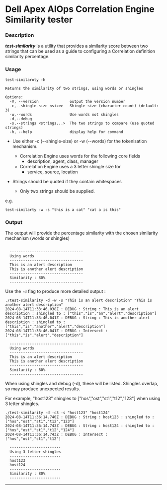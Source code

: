 # Dell Apex AIOps Correlation Engine Similarity tester 

### Description

*__test-similarity__* is a utility that provides a similarity score between two strings that can be used as a guide to configuring a Correlation definition similarity percentage. 

### Usage

```
test-similaroty -h 

Returns the similarity of two strings, using words or shingles

Options:
  -V, --version              output the version number
  -c,--shingle-size <size>   Shingle size (character count) (default: 3)
  -w,--words                 Use words not shingles
  -d,--debug
  -s,--strings <strings...>  The two strings to compare (use quoted strings)
  -h, --help                 display help for command

```
<p>

- Use either -c (--shingle-size) or -w (--words) for the tokenisation mechanism. 
    - Correlation Engine uses words for the following core fields
        - description, agent, class, manager
    - Correlation Engine uses a 3 letter shingle size for 
        - service, source, location

- Strings should be quoted if they contain whitespaces
  - Only two strings should be supplied.

e.g. 

```
test-similarty -w -s "this is a cat" "cat a is this" 
```
### Output 

The output will provide the percentage similarity with the chosen similarity mechanism (words or shingles)

```./test-similarity -w -s "This is an alert description" "This is another alert description"

  ---------------------------------
  Using words
  ---------------------------------
  This is an alert description
  This is another alert description
  ---------------------------------
  Similarity : 80%
  ---------------------------------
```

Use the ```-d``` flag to produce more detailed output : 

```
./test-similarity -d -w -s "This is an alert description" "This is another alert description"
2024-08-14T11:33:46.038Z : DEBUG : String : This is an alert description : shingled to : ["this","is","an","alert","description"]
2024-08-14T11:33:46.041Z : DEBUG : String : This is another alert description : shingled to : ["this","is","another","alert","description"]
2024-08-14T11:33:46.041Z : DEBUG : Intersect : ["this","is","alert","description"]

  ---------------------------------
  Using words
  ---------------------------------
  This is an alert description
  This is another alert description
  ---------------------------------
  Similarity : 80%
  ---------------------------------
```

When using shingles and debug (-d), these will be listed. Shingles overlap, so may produce unexpected results. 

For example, "host123" shingles to  ["hos","ost","st1","t12","123"] when using 3 letter shingles. 
<p>

```
./test-similarity -d -c3 -s "host123" "host124"                                               
2024-08-14T11:36:14.740Z : DEBUG : String : host123 : shingled to : ["hos","ost","st1","t12","123"]
2024-08-14T11:36:14.743Z : DEBUG : String : host124 : shingled to : ["hos","ost","st1","t12","124"]
2024-08-14T11:36:14.743Z : DEBUG : Intersect : ["hos","ost","st1","t12"]

  -----------------------
  Using 3 letter shingles
  -----------------------
  host123
  host124
  -----------------------
  Similarity : 80%
  -----------------------
```

---

